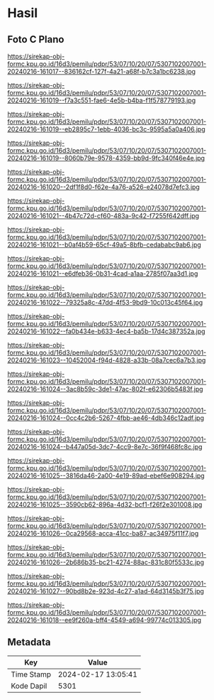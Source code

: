 # Hasil

## Foto C Plano

https://sirekap-obj-formc.kpu.go.id/16d3/pemilu/pdpr/53/07/10/20/07/5307102007001-20240216-161017--836162cf-127f-4a21-a68f-b7c3a1bc6238.jpg

https://sirekap-obj-formc.kpu.go.id/16d3/pemilu/pdpr/53/07/10/20/07/5307102007001-20240216-161019--f7a3c551-fae6-4e5b-b4ba-f1f578779193.jpg

https://sirekap-obj-formc.kpu.go.id/16d3/pemilu/pdpr/53/07/10/20/07/5307102007001-20240216-161019--eb2895c7-1ebb-4036-bc3c-9595a5a0a406.jpg

https://sirekap-obj-formc.kpu.go.id/16d3/pemilu/pdpr/53/07/10/20/07/5307102007001-20240216-161019--8060b79e-9578-4359-bb9d-9fc340f46e4e.jpg

https://sirekap-obj-formc.kpu.go.id/16d3/pemilu/pdpr/53/07/10/20/07/5307102007001-20240216-161020--2df1f8d0-f62e-4a76-a526-e24078d7efc3.jpg

https://sirekap-obj-formc.kpu.go.id/16d3/pemilu/pdpr/53/07/10/20/07/5307102007001-20240216-161021--4b47c72d-cf60-483a-9c42-f7255f642dff.jpg

https://sirekap-obj-formc.kpu.go.id/16d3/pemilu/pdpr/53/07/10/20/07/5307102007001-20240216-161021--b0af4b59-65cf-49a5-8bfb-cedababc9ab6.jpg

https://sirekap-obj-formc.kpu.go.id/16d3/pemilu/pdpr/53/07/10/20/07/5307102007001-20240216-161021--e6dfeb36-0b31-4cad-a1aa-2785f07aa3d1.jpg

https://sirekap-obj-formc.kpu.go.id/16d3/pemilu/pdpr/53/07/10/20/07/5307102007001-20240216-161022--79325a8c-47dd-4f53-9bd9-10c013c45f64.jpg

https://sirekap-obj-formc.kpu.go.id/16d3/pemilu/pdpr/53/07/10/20/07/5307102007001-20240216-161022--fa0b434e-b633-4ec4-ba5b-17d4c387352a.jpg

https://sirekap-obj-formc.kpu.go.id/16d3/pemilu/pdpr/53/07/10/20/07/5307102007001-20240216-161023--10452004-f94d-4828-a33b-08a7cec6a7b3.jpg

https://sirekap-obj-formc.kpu.go.id/16d3/pemilu/pdpr/53/07/10/20/07/5307102007001-20240216-161024--3ac8b59c-3de1-47ac-802f-e62306b5483f.jpg

https://sirekap-obj-formc.kpu.go.id/16d3/pemilu/pdpr/53/07/10/20/07/5307102007001-20240216-161024--0cc4c2b6-5267-4fbb-ae46-4db346c12adf.jpg

https://sirekap-obj-formc.kpu.go.id/16d3/pemilu/pdpr/53/07/10/20/07/5307102007001-20240216-161024--b447a05d-3dc7-4cc9-8e7c-36f9f468fc8c.jpg

https://sirekap-obj-formc.kpu.go.id/16d3/pemilu/pdpr/53/07/10/20/07/5307102007001-20240216-161025--3816da46-2a00-4e19-89ad-ebef6e908294.jpg

https://sirekap-obj-formc.kpu.go.id/16d3/pemilu/pdpr/53/07/10/20/07/5307102007001-20240216-161025--3590cb62-896a-4d32-bcf1-f26f2e301008.jpg

https://sirekap-obj-formc.kpu.go.id/16d3/pemilu/pdpr/53/07/10/20/07/5307102007001-20240216-161026--0ca29568-acca-41cc-ba87-ac34975f11f7.jpg

https://sirekap-obj-formc.kpu.go.id/16d3/pemilu/pdpr/53/07/10/20/07/5307102007001-20240216-161026--2b686b35-bc21-4274-88ac-831c80f5533c.jpg

https://sirekap-obj-formc.kpu.go.id/16d3/pemilu/pdpr/53/07/10/20/07/5307102007001-20240216-161027--90bd8b2e-923d-4c27-a1ad-64d3145b3f75.jpg

https://sirekap-obj-formc.kpu.go.id/16d3/pemilu/pdpr/53/07/10/20/07/5307102007001-20240216-161018--ee9f260a-bff4-4549-a694-99774c013305.jpg


## Metadata

| Key        | Value               |
| ---------- | ------------------- |
| Time Stamp | 2024-02-17 13:05:41 |
| Kode Dapil | 5301                |



